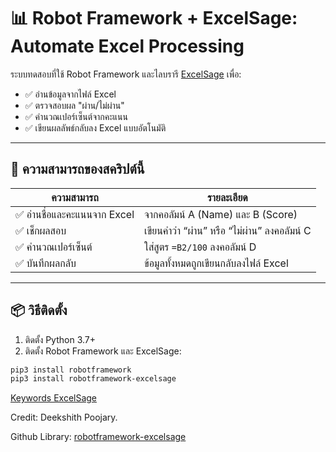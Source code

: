 # 📊 Robot Framework + ExcelSage: Automate Excel Processing

ระบบทดสอบที่ใช้ Robot Framework และไลบรารี [ExcelSage](https://pypi.org/project/robotframework-excelsage/) 
เพื่อ:
- ✅ อ่านข้อมูลจากไฟล์ Excel
- ✅ ตรวจสอบผล "ผ่าน/ไม่ผ่าน"
- ✅ คำนวณเปอร์เซ็นต์จากคะแนน
- ✅ เขียนผลลัพธ์กลับลง Excel แบบอัตโนมัติ

---

## 📌 ความสามารถของสคริปต์นี้

| ความสามารถ | รายละเอียด |
|-------------|------------|
| ✅ อ่านชื่อและคะแนนจาก Excel | จากคอลัมน์ A (Name) และ B (Score) |
| ✅ เช็กผลสอบ | เขียนคำว่า “ผ่าน” หรือ “ไม่ผ่าน” ลงคอลัมน์ C |
| ✅ คำนวณเปอร์เซ็นต์ | ใส่สูตร `=B2/100` ลงคอลัมน์ D |
| ✅ บันทึกผลกลับ | ข้อมูลทั้งหมดถูกเขียนกลับลงไฟล์ Excel |

---

## 📦 วิธีติดตั้ง

1. ติดตั้ง Python 3.7+
2. ติดตั้ง Robot Framework และ ExcelSage:

```bash
pip3 install robotframework
pip3 install robotframework-excelsage

```

[Keywords ExcelSage](https://deekshith-poojary98.github.io/robotframework-excelsage/) 


Credit: Deekshith Poojary.

Github Library: [robotframework-excelsage](https://github.com/deekshith-poojary98/robotframework-excelsage)
